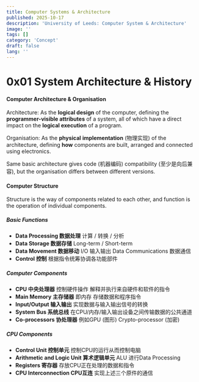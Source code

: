 ```yaml
---
title: Computer Systems & Architecture
published: 2025-10-17
description: 'University of Leeds: Computer System & Architecture'
image: ''
tags: []
category: 'Concept'
draft: false 
lang: ''
---
```


# 0x01 System Architecture & History

#### Computer Architecture & Organisation

Architecture: As the **logical design** of the computer, defining the **programmer-visible attributes** of a system, all of which have a direct impact on the **logical execution** of a program.

Organisation: As the **physical** **implementation** (物理实现) of the architecture, defining **how** components are built, arranged and connected using electronics.

Same basic architecture gives code (机器编码) compatibility (至少是向后兼容), but the organisation differs between different versions.

#### Computer Structure

Structure is the way of components related to each other, and function is the operation of individual components.

##### Basic Functions

- **Data Processing 数据处理** 计算 / 转换 / 分析
- **Data Storage 数据存储** Long-term / Short-term
- **Data Movement 数据移动** I/O 输入输出 Data Communications 数据通信
- **Control 控制** 根据指令统筹协调各功能部件

##### Computer Components

- **CPU 中央处理器** 控制硬件操作 解释并执行来自硬件和软件的指令
- **Main Memory 主存储器** 即内存 存储数据和程序指令
- **Input/Output 输入输出** 实现数据与输入输出信号的转换
- **System Bus 系统总线** 在CPU/内存/输入输出设备之间传输数据的公共通道
- **Co-processors 协处理器** 例如GPU (图形) Crypto-processor (加密)

##### CPU Components

- **Control Unit 控制单元** 控制CPU的运行从而控制电脑
- **Arithmetic and Logic Unit 算术逻辑单元** ALU 进行Data Processing
- **Registers 寄存器** 存放CPU正在处理的数据和指令
- **CPU Interconnection CPU互连** 实现上述三个原件的通信
